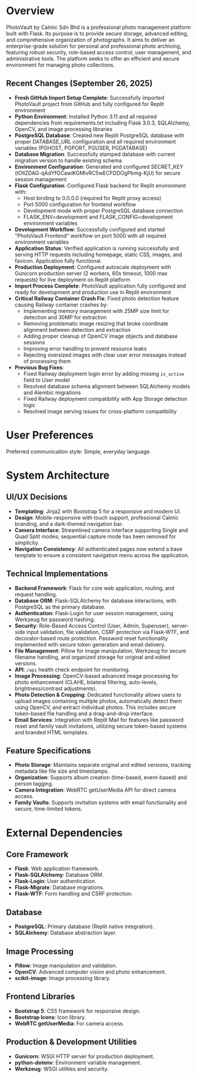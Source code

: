 # Overview

PhotoVault by Calmic Sdn Bhd is a professional photo management platform built with Flask. Its purpose is to provide secure storage, advanced editing, and comprehensive organization of photographs. It aims to deliver an enterprise-grade solution for personal and professional photo archiving, featuring robust security, role-based access control, user management, and administrative tools. The platform seeks to offer an efficient and secure environment for managing photo collections.

## Recent Changes (September 26, 2025)
- **Fresh GitHub Import Setup Complete**: Successfully imported PhotoVault project from GitHub and fully configured for Replit environment
- **Python Environment**: Installed Python 3.11 and all required dependencies from requirements.txt including Flask 3.0.3, SQLAlchemy, OpenCV, and image processing libraries
- **PostgreSQL Database**: Created new Replit PostgreSQL database with proper DATABASE_URL configuration and all required environment variables (PGHOST, PGPORT, PGUSER, PGDATABASE)
- **Database Migration**: Successfully stamped database with current migration version to handle existing schema
- **Environment Configuration**: Generated and configured SECRET_KEY (tOllZDAG-qAdYfGCawiKGMIvRC5wECFDDOgPbmg-KjU) for secure session management
- **Flask Configuration**: Configured Flask backend for Replit environment with:
  - Host binding to 0.0.0.0 (required for Replit proxy access)
  - Port 5000 configuration for frontend workflow
  - Development mode with proper PostgreSQL database connection
  - FLASK_ENV=development and FLASK_CONFIG=development environment variables
- **Development Workflow**: Successfully configured and started "PhotoVault Frontend" workflow on port 5000 with all required environment variables
- **Application Status**: Verified application is running successfully and serving HTTP requests including homepage, static CSS, images, and favicon. Application fully functional.
- **Production Deployment**: Configured autoscale deployment with Gunicorn production server (2 workers, 60s timeout, 1000 max requests) for live deployment on Replit platform
- **Import Process Complete**: PhotoVault application fully configured and ready for development and production use in Replit environment
- **Critical Railway Container Crash Fix**: Fixed photo detection feature causing Railway container crashes by:
  - Implementing memory management with 25MP size limit for detection and 30MP for extraction
  - Removing problematic image resizing that broke coordinate alignment between detection and extraction
  - Adding proper cleanup of OpenCV image objects and database sessions
  - Improving error handling to prevent resource leaks
  - Rejecting oversized images with clear user error messages instead of processing them
- **Previous Bug Fixes**: 
  - Fixed Railway deployment login error by adding missing `is_active` field to User model
  - Resolved database schema alignment between SQLAlchemy models and Alembic migrations
  - Fixed Railway deployment compatibility with App Storage detection logic
  - Resolved image serving issues for cross-platform compatibility

# User Preferences

Preferred communication style: Simple, everyday language.

# System Architecture

## UI/UX Decisions
- **Templating**: Jinja2 with Bootstrap 5 for a responsive and modern UI.
- **Design**: Mobile-responsive with touch support, professional Calmic branding, and a dark-themed navigation bar.
- **Camera Interface**: Streamlined camera interface supporting Single and Quad Split modes; sequential capture mode has been removed for simplicity.
- **Navigation Consistency**: All authenticated pages now extend a base template to ensure a consistent navigation menu across the application.

## Technical Implementations
- **Backend Framework**: Flask for core web application, routing, and request handling.
- **Database ORM**: Flask-SQLAlchemy for database interactions, with PostgreSQL as the primary database.
- **Authentication**: Flask-Login for user session management, using Werkzeug for password hashing.
- **Security**: Role-Based Access Control (User, Admin, Superuser), server-side input validation, file validation, CSRF protection via Flask-WTF, and decorator-based route protection. Password reset functionality implemented with secure token generation and email delivery.
- **File Management**: Pillow for image manipulation, Werkzeug for secure filename handling, and organized storage for original and edited versions.
- **API**: `/api` health check endpoint for monitoring.
- **Image Processing**: OpenCV-based advanced image processing for photo enhancement (CLAHE, bilateral filtering, auto-levels, brightness/contrast adjustments).
- **Photo Detection & Cropping**: Dedicated functionality allows users to upload images containing multiple photos, automatically detect them using OpenCV, and extract individual photos. This includes secure token-based file handling and a drag-and-drop interface.
- **Email Services**: Integration with Replit Mail for features like password reset and family vault invitations, utilizing secure token-based systems and branded HTML templates.

## Feature Specifications
- **Photo Storage**: Maintains separate original and edited versions, tracking metadata like file size and timestamps.
- **Organization**: Supports album creation (time-based, event-based) and person tagging.
- **Camera Integration**: WebRTC getUserMedia API for direct camera access.
- **Family Vaults**: Supports invitation systems with email functionality and secure, time-limited tokens.

# External Dependencies

## Core Framework
- **Flask**: Web application framework.
- **Flask-SQLAlchemy**: Database ORM.
- **Flask-Login**: User authentication.
- **Flask-Migrate**: Database migrations.
- **Flask-WTF**: Form handling and CSRF protection.

## Database
- **PostgreSQL**: Primary database (Replit native integration).
- **SQLAlchemy**: Database abstraction layer.

## Image Processing
- **Pillow**: Image manipulation and validation.
- **OpenCV**: Advanced computer vision and photo enhancement.
- **scikit-image**: Image processing library.

## Frontend Libraries
- **Bootstrap 5**: CSS framework for responsive design.
- **Bootstrap Icons**: Icon library.
- **WebRTC getUserMedia**: For camera access.

## Production & Development Utilities
- **Gunicorn**: WSGI HTTP server for production deployment.
- **python-dotenv**: Environment variable management.
- **Werkzeug**: WSGI utilities and security.